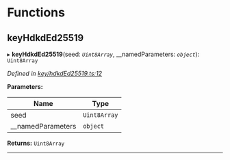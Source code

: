 

# Functions

<a id="keyhdkded25519"></a>

##  keyHdkdEd25519

▸ **keyHdkdEd25519**(seed: *`Uint8Array`*, __namedParameters: *`object`*): `Uint8Array`

*Defined in [key/hdkdEd25519.ts:12](https://github.com/polkadot-js/common/blob/f1ca4ee/packages/util-crypto/src/key/hdkdEd25519.ts#L12)*

**Parameters:**

| Name | Type |
| ------ | ------ |
| seed | `Uint8Array` |
| __namedParameters | `object` |

**Returns:** `Uint8Array`

___

